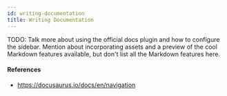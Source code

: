 ```yaml
---
id: writing-documentation
title: Writing Documentation
---
```


TODO: Talk more about using the official docs plugin and how to configure the sidebar. Mention about incorporating assets and a preview of the cool Markdown features available, but don't list all the Markdown features here.


#### References

- https://docusaurus.io/docs/en/navigation
